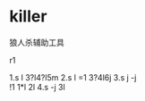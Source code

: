 # killer
狼人杀辅助工具

r1

1.s l
    3?l4?l5m
2.s l
    =1
    3?4l6j
3.s j
    -j   
    !1
    1*l
    2l
4.s
    -j
    3l
